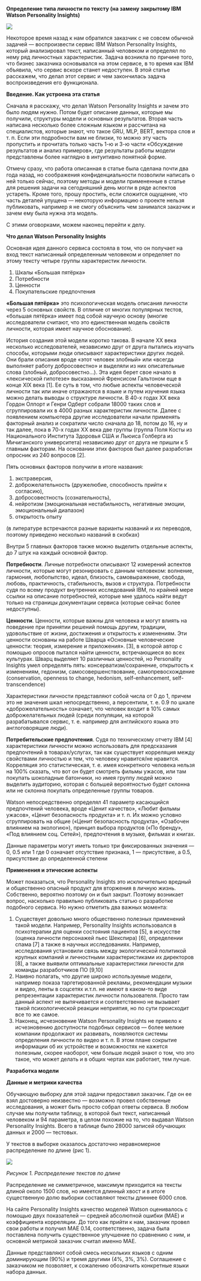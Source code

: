 __Определение типа личности по тексту (на замену закрытому IBM Watson Personality Insights)__

![](1.png)

Некоторое время назад к нам обратился заказчик с не совсем обычной задачей — воспроизвести сервис IBM Watson Personality Insights, который анализировал текст, написанный человеком и определял по нему ряд личностных характеристик. Задача возникла по причине того, что бизнес заказчика основывался на этом сервисе, в то время как IBM объявила, что сервис вскоре станет недоступен. В этой статье расскажем, что делал этот сервис и чем закончилась задача воспроизведения его функционала.

__Введение. Как устроена эта статья__

Сначала я расскажу, что делал Watson Personality Insights и зачем это было людям нужно. Потом будет описание данных, которые мы получили, структуры модели и основных результатов. Вторая часть написана несколько более сложным языком и рассчитана на специалистов, которые знают, что такое GRU, MLP, BERT, вектора слов и т. п. Если эти подробности вам не близки, то можно эту часть пропустить и прочитать только часть 1-ю и 3-ю части «Обсуждение результатов и анализ примеров», где результаты работы модели представлены более наглядно в интуитивно понятной форме.

Отмечу сразу, что работа описанная в статье была сделана почти два года назад, но соображения конфиденциальности позволили написать о ней только сейчас, поэтому методы и модели примененные в статье для решения задачи на сегодняшний день могли в ряде аспектов устареть. Кроме того, прошу простить, если сложится ощущение, что часть деталей упущена — некоторую информацию о проекте нельзя публиковать, например я не смогу объяснить чем занимался заказчик и зачем ему была нужна эта модель.

С этими оговорками, можем наконец перейти к делу.

__Что делал Watson Personality Insights__

Основная идея данного сервиса состояла в том, что он получает на вход текст написанный определенным человеком и определяет по этому тексту четыре группы характеристик личности.

1. Шкалы «Большая пятёрка»
2. Потребности
3. Ценности
4. Покупательские предпочтения

__«Большая пятёрка»__ это психологическая модель описания личности через 5 основных свойств. В отличие от многих популярных тестов, «большая пятёрка» имеет под собой научную основу (многие исследователи считают, что это единственная модель свойств личности, которая имеет научное обоснование).

История создания этой модели коротко такова. В начале XX века несколько исследователей, независимо друг от друга пытались изучать способы, которыми люди описывают характеристики других людей. Они брали описания вроде «этот человек злобный» или «всегда выполняет работу добросовестно» и выделяли из них описательные слова (злобный, добросовестно…). Эта идея берет свое начало в «лексической гипотезе» высказанной Френсисом Гальтоном еще в конце XIX века [1]. Ее суть в том, что любые аспекты человеческой личности так или иначе отражаются в языке и путем изучения языка можно делать выводы о структуре личности. В 40-х годах XX века Гордон Олпорт и Генри Одберт собрали 18000 таких слов и сгруппировали их в 4000 разных характеристик личности. Далее с появлением компьютера другие исследователи начали применять факторный анализ и сократили число сначала до 18, потом до 16, ну и так далее, пока в 70-х годах XX века две группы (группа Поля Косты из Национального Института Здоровья США и Льюиса Голберга из Мичиганского университета) независимо друг от друга не пришли к 5 главным факторам. На основании этих факторов был далее разработан опросник из 240 вопросов [2].

Пять основных факторов получили в итоге названия:

1. экстраверсия,
2. доброжелательность (дружелюбие, способность прийти к согласию),
3. добросовестность (сознательность),
4. нейротизм (эмоциональная нестабильность, негативные эмоции, эмоциональный диапазон)
5. открытость опыту

(в литературе встречаются разные варианты названий и их переводов, поэтому приведено несколько названий в скобках)

Внутри 5 главных факторов также можно выделить отдельные аспекты, до 7 штук на каждый основной фактор.

__Потребности__. Личные потребности описывают 12 измерений аспектов личности, которые могут резонировать с данным человеком: волнение, гармония, любопытство, идеал, близость, самовыражение, свобода, любовь, практичность, стабильность, вызов и структура. Потребности судя по всему продукт внутренних исследований IBM, по крайней мере ссылки на описание потребностей, которые мне удалось найти ведут только на страницы документации сервиса (которые сейчас более недоступны).

__Ценности__. Ценности, которые важны для человека и могут влиять на поведение при принятии решений помощь другим, традиции, удовольствие от жизни, достижения и открытость к изменениям. Эти ценности основаны на работе Шварца «Основные человеческие ценности: теория, измерение и приложения». [3], в которой автор с помощью опросов пытался найти ценности, встречающиеся во всех культурах. Шварц выделяет 10 различных ценностей, но Personality Insights умел определять пять: консерватизм/сохранение, открытость к изменениям, гедонизм, самосовершенствование, самопревосхождение (conservation, openness to change, hedonism, self-enhancement, self-transcendence)

Характеристики личности представляют собой числа от 0 до 1, причем это не значения шкал непосредственно, а персентили, т. е. 0.9 по шкале «доброжелательность» означает, что человек входит в 10% самых доброжелательных людей (среди популяции, на которой разрабатывался сервис, т. е. например для английского языка это англоговорящие люди).

__Потребительские предпочтения__. Судя по техническому отчету IBM [4] характеристики личности можно использовать для предсказания предпочтений в товарах/услугах, так как существует корреляция между свойствами личностью и тем, что человеку нравится/не нравится. Корреляция это статистическая, т. е. имея конкретного человека нельзя на 100% сказать, что вот он будет смотреть фильмы ужасов, или там покупать шоколадные батончики, но имея группу людей можно выделить аудиторию, которая с большей вероятностью будет склонна или не склонна покупать определенные группы товаров.

Watson непосредственно определял 41 параметр касающийся предпочтений человека, вроде «Ценит качество», «Любит фильмы ужасов», «Ценит безопасность продукта» и т. п. Их можно условно сгруппировать на общие («Ценит безопасность продукта», «Озабочен влиянием на экологию»), принцип выбора продуктов («По бренду», «Под влиянием соц. Сетей»), предпочтения в музыке, фильмах и книгах.

Данные параметры могут иметь только три фиксированных значения — 0, 0.5 или 1 где 0 означает отсутствие признака, 1 — присутствие, а 0.5, присутствие до определенной степени

__Применения и этические аспекты__

Может показаться, что Personality Insights это исключительно вредный и общественно опасный продукт для вторжения в личную жизнь. Собственно, вероятно поэтому он и был закрыт. Поэтому возникает вопрос, насколько правильно публиковать статью о разработке подобного сервиса. Но нужно отметить два важных момента:

1. Существует довольно много общественно полезных применений такой модели. Например, Personality Insights использовался в психотерапии для оценки состояния пациентов [5], в искусстве (оценка личности персонажей пьес Шекспира) [6], определении спама [7] а также в научных исследованиях. Например, исследования установили связь между экологической политикой крупных компаний и личностными характеристиками их директоров [8], а также выявили оптимальные характеристики личности для команды разработчиков ПО [9,10]
2. Наивно полагать, что другие широко используемые модели, например показа таргетированной рекламы, рекомендации музыки и видео, ленты в соцсетях и.т.п. не имеют в каком-то виде репрезентации характеристик личности пользователя. Просто там данный аспект не выпячивается и соответственно не вызывает такой психологической реакции неприятия, но по сути происходит все то же самое.
3. Наконец, исчезновение Watson Personality Insights не привело к исчезновению доступности подобных сервисов — более мелкие компании продолжают их развивать, появляются системы определения личности по видео и т. п. В этом плане сокрытие информации об их устройстве и возможностях не кажется полезным, скорее наоборот, чем больше людей знают о том, что это такое, что может делать и в общих чертах как работает, тем лучше.

__Разработка модели__

__Данные и метрики качества__

Обучающую выборку для этой задачи предоставил заказчик. Где он ее взял достоверно неизвестно — возможно провел собственные исследования, а может быть просто собрал ответы сервиса. В любом случае мы получили таблицу, в которой был текст, написанный человеком и 94 параметра, в целом похожие на то, что выдавал Watson Personality Insights. Всего в таблице было 28000 записей обучающих данных и 2000 — тестовых.

У текстов в выборке оказалось достаточно неравномерное распределение по длине (рис 1).

![](2.png)


*Рисунок 1. Распределение текстов по длине*

Распределение не симметричное, максимум приходится на тексты длиной около 1500 слов, но имеется длинный хвост и в итоге существенную долю выборки составляют тексты длиннее 6000 слов.

На сайте Personality Insights качество моделей Watson оценивалось с помощью двух показателей — средней абсолютной ошибки (MAE) и коэффициента корреляции. До того как прийти к нам, заказчик провел свои работы и получил MAE 0.14, соответственно, задача была поставлена получить существенное улучшение по сравнению с ним, и основной метрикой заказчик считал именно MAE.

Данные представляют собой смесь нескольких языков с одним доминирующим (90%) и тремя другими (4%, 3%, 3%). Соглашение с заказчиком не позволяет, к сожалению обозначить конкретные языки набора данных.